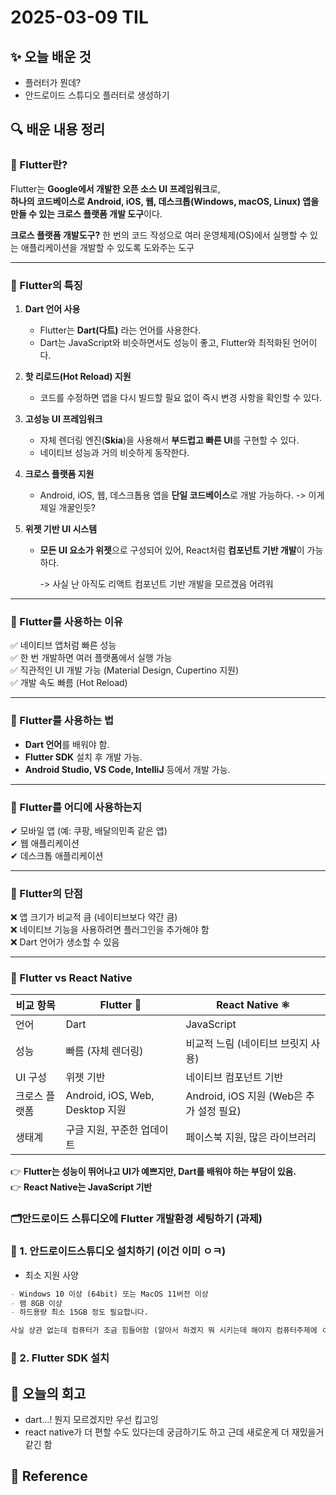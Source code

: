 # 2025-03-09 TIL

## ✨ 오늘 배운 것

- 플러터가 뭔데?
- 안드로이드 스튜디오 플러터로 생성하기

## 🔍 배운 내용 정리

### 🧙 Flutter란?

Flutter는 **Google에서 개발한 오픈 소스 UI 프레임워크**로,  
**하나의 코드베이스로 Android, iOS, 웹, 데스크톱(Windows, macOS, Linux) 앱을 만들 수 있는 크로스 플랫폼 개발 도구**이다.

**크로스 플랫폼 개발도구?** 한 번의 코드 작성으로 여러 운영체제(OS)에서 실행할 수 있는 애플리케이션을 개발할 수 있도록 도와주는 도구

---

### 🔹 Flutter의 특징

1. **Dart 언어 사용**

   - Flutter는 **Dart(다트)** 라는 언어를 사용한다.
   - Dart는 JavaScript와 비슷하면서도 성능이 좋고, Flutter와 최적화된 언어이다.

2. **핫 리로드(Hot Reload) 지원**

   - 코드를 수정하면 앱을 다시 빌드할 필요 없이 즉시 변경 사항을 확인할 수 있다.

3. **고성능 UI 프레임워크**

   - 자체 렌더링 엔진(**Skia**)을 사용해서 **부드럽고 빠른 UI**를 구현할 수 있다.
   - 네이티브 성능과 거의 비슷하게 동작한다.

4. **크로스 플랫폼 지원**

   - Android, iOS, 웹, 데스크톱용 앱을 **단일 코드베이스**로 개발 가능하다. -> 이게 제일 개꿀인듯?

5. **위젯 기반 UI 시스템**

   - **모든 UI 요소가 위젯**으로 구성되어 있어, React처럼 **컴포넌트 기반 개발**이 가능하다.

     -> 사실 난 아직도 리액트 컴포넌트 기반 개발을 모르겠음 어려워

---

### 🔹 Flutter를 사용하는 이유

✅ 네이티브 앱처럼 빠른 성능  
✅ 한 번 개발하면 여러 플랫폼에서 실행 가능  
✅ 직관적인 UI 개발 가능 (Material Design, Cupertino 지원)  
✅ 개발 속도 빠름 (Hot Reload)

---

### 🔹 Flutter를 사용하는 법

- **Dart 언어**를 배워야 함.
- **Flutter SDK** 설치 후 개발 가능.
- **Android Studio, VS Code, IntelliJ** 등에서 개발 가능.

---

### 🔹 Flutter를 어디에 사용하는지

✔ 모바일 앱 (예: 쿠팡, 배달의민족 같은 앱)  
✔ 웹 애플리케이션  
✔ 데스크톱 애플리케이션

---

### 🔹 Flutter의 단점

❌ 앱 크기가 비교적 큼 (네이티브보다 약간 큼)  
❌ 네이티브 기능을 사용하려면 플러그인을 추가해야 함  
❌ Dart 언어가 생소할 수 있음

---

### 🔹 Flutter vs React Native

| 비교 항목     | Flutter 🦋                      | React Native ⚛️                          |
| ------------- | ------------------------------- | ---------------------------------------- |
| 언어          | Dart                            | JavaScript                               |
| 성능          | 빠름 (자체 렌더링)              | 비교적 느림 (네이티브 브릿지 사용)       |
| UI 구성       | 위젯 기반                       | 네이티브 컴포넌트 기반                   |
| 크로스 플랫폼 | Android, iOS, Web, Desktop 지원 | Android, iOS 지원 (Web은 추가 설정 필요) |
| 생태계        | 구글 지원, 꾸준한 업데이트      | 페이스북 지원, 많은 라이브러리           |

👉 **Flutter는 성능이 뛰어나고 UI가 예쁘지만, Dart를 배워야 하는 부담이 있음.**  
👉 **React Native는 JavaScript 기반**

### 🗂️안드로이드 스튜디오에 Flutter 개발환경 세팅하기 (과제)

### 📌 1. 안드로이드스튜디오 설치하기 (이건 이미 ㅇㅋ)

- 최소 지원 사양

```markdown
- Windows 10 이상 (64bit) 또는 MacOS 11버전 이상
- 램 8GB 이상
- 하드용량 최소 15GB 정도 필요합니다.

사실 상관 없는데 컴퓨터가 조금 힘들어함 (알아서 하겠지 뭐 시키는데 해야지 컴퓨터주제에 ㅇㅅㅇ)
```

### 📌 2. Flutter SDK 설치

## 🤔 오늘의 회고

- dart...! 뭔지 모르겠지만 우선 킵고잉
- react native가 더 편할 수도 있다는데 궁금하기도 하고 근데 새로운게 더 재밌을거 같긴 함

## 📍 **Reference**
